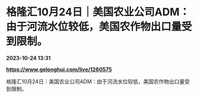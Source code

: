 # 格隆汇10月24日｜美国农业公司ADM：由于河流水位较低，美国农作物出口量受到限制。

**2023-10-24 13:31**

**https://www.gelonghui.com/live/1260575**

格隆汇10月24日｜美国农业公司ADM：由于河流水位较低，美国农作物出口量受到限制。